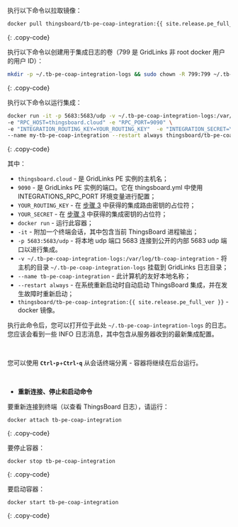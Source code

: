 执行以下命令以拉取镜像：

```bash
docker pull thingsboard/tb-pe-coap-integration:{{ site.release.pe_full_ver }}
```
{: .copy-code}

执行以下命令以创建用于集成日志的卷（799 是 GridLinks 非 root docker 用户的用户 ID）：

```bash
mkdir -p ~/.tb-pe-coap-integration-logs && sudo chown -R 799:799 ~/.tb-pe-coap-integration-logs
```
{: .copy-code}

执行以下命令以运行集成：

```bash
docker run -it -p 5683:5683/udp -v ~/.tb-pe-coap-integration-logs:/var/log/tb-coap-integration  \
-e "RPC_HOST=thingsboard.cloud" -e "RPC_PORT=9090" \
-e "INTEGRATION_ROUTING_KEY=YOUR_ROUTING_KEY"  -e "INTEGRATION_SECRET=YOUR_SECRET" \
--name my-tb-pe-coap-integration --restart always thingsboard/tb-pe-coap-integration:{{ site.release.pe_full_ver }}
```
{: .copy-code}

其中：

- `thingsboard.cloud` - 是 GridLinks PE 实例的主机名；
- `9090` - 是 GridLinks PE 实例的端口。它在 thingsboard.yml 中使用 INTEGRATIONS_RPC_PORT 环境变量进行配置；
- `YOUR_ROUTING_KEY` - 在 [步骤 3](/docs/user-guide/integrations/remote-integrations/#step-3-save-remote-integration-credentials) 中获得的集成路由密钥的占位符；
- `YOUR_SECRET` - 在 [步骤 3](/docs/user-guide/integrations/remote-integrations/#step-3-save-remote-integration-credentials) 中获得的集成密钥的占位符；
- `docker run` - 运行此容器；
- `-it` - 附加一个终端会话，其中包含当前 ThingsBoard 进程输出；
- `-p 5683:5683/udp` - 将本地 udp 端口 5683 连接到公开的内部 5683 udp 端口以进行集成。
- `-v ~/.tb-pe-coap-integration-logs:/var/log/tb-coap-integration` - 将主机的目录 `~/.tb-pe-coap-integration-logs` 挂载到 GridLinks 日志目录；
- `--name tb-pe-coap-integration` - 此计算机的友好本地名称；
- `--restart always` - 在系统重新启动时自动启动 ThingsBoard 集成，并在发生故障时重新启动；
- `thingsboard/tb-pe-coap-integration:{{ site.release.pe_full_ver }}` - docker 镜像。

执行此命令后，您可以打开位于此处 `~/.tb-pe-coap-integration-logs` 的日志。您应该会看到一些 INFO 日志消息，其中包含从服务器收到的最新集成配置。

<br>

您可以使用 **`Ctrl-p`**+**`Ctrl-q`** 从会话终端分离 - 容器将继续在后台运行。

<br>

- **重新连接、停止和启动命令**

要重新连接到终端（以查看 ThingsBoard 日志），请运行：

```
docker attach tb-pe-coap-integration
```
{: .copy-code}

要停止容器：

```
docker stop tb-pe-coap-integration
```
{: .copy-code}

要启动容器：

```
docker start tb-pe-coap-integration
```
{: .copy-code}